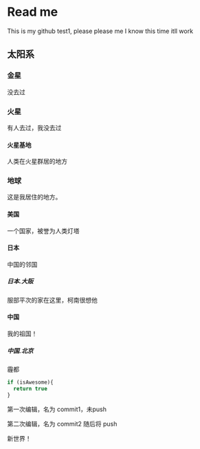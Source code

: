 # Read me

This is my github test1, please please me
I know this time itll work

## 太阳系

### 金星
没去过

### 火星
有人去过，我没去过

#### 火星基地
人类在火星群居的地方

### 地球
这是我居住的地方。

#### 美国
一个国家，被誉为人类灯塔

#### 日本
中国的邻国

##### 日本.大阪
服部平次的家在这里，柯南很想他

#### 中国
我的祖国！

##### 中国.北京
霾都


```javascript
if (isAwesome){
  return true
}
```


第一次编辑，名为 commit1，未push


第二次编辑，名为 commit2 随后将 push


新世界！


